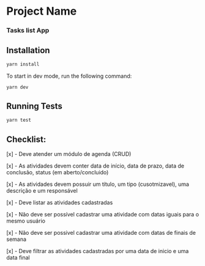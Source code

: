 # Project Name

### Tasks list App

## Installation

```bash
yarn install
```

To start in dev mode, run the following command:

```bash
yarn dev
```

## Running Tests

```bash
yarn test
```

## Checklist:

[x] - Deve atender um módulo de agenda (CRUD)

[x] - As atividades devem conter data de início, data de
prazo, data de conclusão, status (em aberto/concluido)

[x] - As atividades devem possuir um título, um tipo (cusotmizavel), uma descrição e um responsável

[x] - Deve listar as atividades cadastradas

[x] - Não deve ser possível cadastrar uma atividade com datas iguais para o mesmo usuário

[x] - Não deve ser possivel cadastrar uma atividade com datas de finais de semana

[x] - Deve filtrar as atividades cadastradas por uma data de inicio e uma data final
